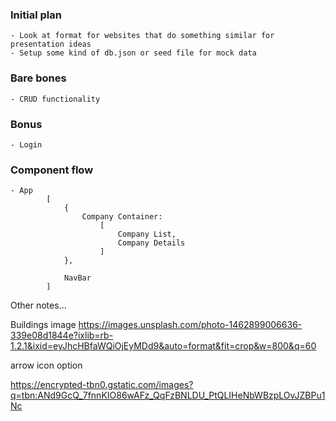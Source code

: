 ### Initial plan
    - Look at format for websites that do something similar for presentation ideas
    - Setup some kind of db.json or seed file for mock data
    

### Bare bones
    - CRUD functionality


### Bonus
    - Login

### Component flow
    - App
            [
                {
                    Company Container: 
                        [
                            Company List,
                            Company Details
                        ]
                },

                NavBar
            ]


Other notes...

Buildings image
https://images.unsplash.com/photo-1462899006636-339e08d1844e?ixlib=rb-1.2.1&ixid=eyJhcHBfaWQiOjEyMDd9&auto=format&fit=crop&w=800&q=60

arrow icon option

https://encrypted-tbn0.gstatic.com/images?q=tbn:ANd9GcQ_7fnnKIO86wAFz_QqFzBNLDU_PtQLIHeNbWBzpLOvJZBPu1Nc